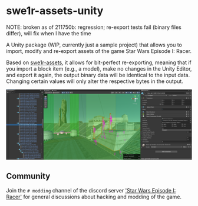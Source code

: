 # swe1r-assets-unity

NOTE: broken as of 211750b: regression; re-export tests fail (binary files differ), will fix when I have the time

A Unity package (WIP, currently just a sample project) that allows you to import, modify and re-export assets of the game Star Wars Episode I: Racer.

Based on [swe1r-assets](https://github.com/akopetsch/swe1r-assets), it allows for bit-perfect re-exporting, meaning that if you import a block item (e.g., a model), make no changes in the Unity Editor, and export it again, the output binary data will be identical to the input data. Changing certain values will only alter the respective bytes in the output.

![Screenshot](screenshot.png)

## Community

Join the ``# modding`` channel of the discord server ['Star Wars Episode I: Racer'](https://discord.gg/xfvYpCma) for general discussions about hacking and modding of the game.
